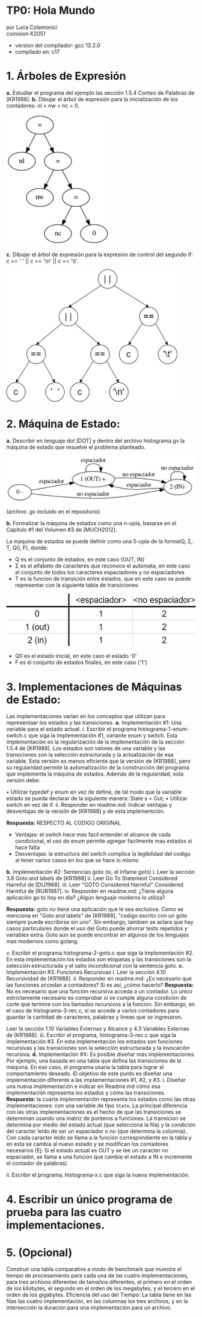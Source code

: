# TP0: Hola Mundo

por Luca Colamonici \
comision K2051

* version del compilador: gcc 13.2.0
* compilado en: c17




# 1. Árboles de Expresión
**a.** Estudiar el programa del ejemplo las sección 1.5.4 Conteo de Palabras
de [KR1988].
**b.** Dibujar el árbol de expresión para la inicialización de los contadores: nl
= nw = nc = 0.

![punto 1b](./TP12_1b.jpeg)

**c.** Dibujar el árbol de expresión para la expresión de control del segundo if:
c == ' ' || c == '\n' || c == '\t'.

![punto 1c](./TP12_1c.jpg)

# 2. Máquina de Estado:
**a.** Describir en lenguaje dot [DOT] y dentro del archivo histograma.gv la
máquina de estado que resuelve el problema planteado.

![punto 1b](./histograma.jpeg)

(archivo .gv incluido en el repositorio)

**b.** Formalizar la máquina de estados como una n-upla, basarse en el
Capítulo #1 del Volumen #3 de [MUCH2012].

La maquina de estados se puede definir como una 5-upla de la forma(Q, Σ, T, Q0, F), donde:
- Q es el conjunto de estados, en este caso {OUT, IN}
- Σ es el alfabeto de caracteres que reconoce el automata, en este caso el conjunto de todos los caracteres espaciadores y no espaciadores
- T es la funcion de transición entre estados, que en este caso se puede representar con la siguiente tabla de transiciones:

![tabla de transiciones](./transiciones.jpg)

- Q0 es el estado inicial, en este caso el estado '0'
- F es el conjunto de estados finales, en este caso {'1'}

# 3. Implementaciones de Máquinas de Estado:
Las implementaciones varían en los conceptos que utilizan para representaar
los estados y las transiciones.
**a.** Implementación #1: Una variable para el estado actual.
i. Escribir el programa histograma-1-enum-switch.c que siga la
Implementación #1, variante enum y switch.
Esta implementación es la regularización de la implementación de la
sección 1.5.4 de [KR1988]. Los estados son valores de una variable y
las transiciones son la selección estructurada y la actualización de esa
variable. Esta versión es menos eficiente que la versión de [KR1988],
pero su regularidad permite la automatización de la construcción del
programa que implementa la máquina de estados. Además de la
regularidad, esta versión debe:

• Utilizar typedef y enum en vez de define, de tal modo que la
variable estado se pueda declarar de la siguiente manera: State
s = Out;
• Utilizar switch en vez de if.
ii. Responder en readme.md: Indicar ventajas y desventajas de la versión
de [KR1988] y de esta implementción.

**Respuesta:**
RESPECTO AL CODIGO ORIGINAL
 * Ventajas: el switch hace mas facil entender el alcance de cada condicional, el uso de enum permite agregar facilmente mas estados si hace falta
 * Desventajas: la estructura del switch complica la legibilidad del codigo al tener varios casos en los que se hace lo mismo

**b.** Implementación #2: Sentencias goto (sí, el infame goto)
i. Leer la sección 3.8 Goto and labels de [KR1988]
ii. Leer Go To Statement Considered Harmful de [DIJ1968].
iii. Leer "GOTO Considered Harmful" Considered Harmful de [RUB1987].
iv. Responder en readme.md: ¿Tiene alguna aplicación go to hoy en día?
¿Algún lenguaje moderno lo utiliza?

**Respuesta:**
goto no tiene una aplicación que le sea exclusiva. Como se menciona en "Goto and labels" de [KR1988], "codigo escrito con un goto siempre puede escribirse sin uno". Sin embargo, tambien se aclara que hay casos particulares donde el uso del Goto puede ahorrar tests repetidos y variables extra.
Goto aún se puede encontrar en algunos de los lenguajes mas modernos como golang.

v. Escribir el programa histograma-2-goto.c que siga la
Implementación #2.
En esta implementación los estados son etiquetas y las transiciones
son la selección estructurada y el salto incondicional con la sentencia
goto.
**c.** Implementación #3: Funciones Recursivas
i. Leer la sección 4.10 Recursividad de [KR1988].
ii. Responder en readme.md: ¿Es necesario que las funciones accedan
a contadores? Si es así, ¿cómo hacerlo?
**Respuesta:**
No es necesario que una función recursiva acceda a un contador. Lo unico estrictamente necesario es comprobar si se cumple alguna condición de corte que termine con los llamados recursivos a la funcion. Sin embargo, en el caso de histograma-3-rec.c, sí se accede a varios contadores para guardar la cantidad de caracteres, palabras y lineas que se ingresaron.

Leer la sección 1.10 Variables Externas y Alcance y 4.3 Variables
Externas de [KR1988].
iii. Escribir el programa, histograma-3-rec.c que siga la implementación
#3.
En esta implementación los estados son funciones recursivas y las
transiciones son la selección estructurada y la invocación recursiva.
**d.** Implementación #X:
Es posible diseñar más implementaciones. Por ejemplo, una basada
en una tabla que defina las transiciones de la máquina. En ese caso,
el programa usaría la tabla para lograr el comportamiento deseado. El
objetivo de este punto es diseñar una implementación diferente a las
implementaciones #1, #2, y #3.
i. Diseñar una nueva implementación e indicar en Readme.md cómo esa
implementación representa los estados y cómo las transiciones.
**Respuesta:**
la cuarta implementación representa los estados como las otras implementaciones: con una variable de tipo ```State```. La principal diferencia con las otras implementaciones es el hecho de que las transiciones se determinan usando una matriz de punteros a funciones. La transicion se determina por medio del estado actual (que selecciona la fila) y la condición del caracter leído de ser un espaciador o no (que determina la columna).
Con cada caracter leido se llama a la función correspondiente en la tabla y en esta se cambia al nuevo estado y se modifican los contadores necesarios (Ej: Si el estado actual es OUT y se lee un caracter no espaciador, se llama a una funcion que cambie el estado a IN e incremente el contador de palabras)

ii. Escribir el programa, histograma-x.c que siga la nueva
implementación.
# 4. Escribir un único programa de prueba para las cuatro implementaciones.
# 5. (Opcional)
Construir una tabla comparativa a modo de benchmark que
muestre el tiempo de procesamiento para cada una de las cuatro
implementaciones, para tres archivos diferentes de tamaños diferentes, el
primero en el orden de los kilobytes, el segundo en el orden de los megabytes,
y el tercero en el orden de los gigabytes.
Eficiencia del uso del Tiempo:
La tabla tiene en las filas las cuatro implementación, en las columnas los tres
archivos, y en la intersección la duración para una implementación para un
archivo.